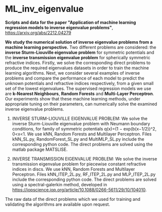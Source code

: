 # ML_inv_eigenvalue
**Scripts and data for the paper "Application of machine learning regression models to inverse eigenvalue problems"**, https://arxiv.org/abs/2212.04279 

**We study the numerical solution of inverse eigenvalue problems from a machine learning perspective.** Two different problems are considered: the **inverse Sturm-Liouville eigenvalue problem** for symmetric potentials and the **inverse transmission eigenvalue problem** for spherically symmetric refractive indices. Firstly, we solve the corresponding direct problems to produce the required eigenvalues datasets in order to train the machine learning algorithms. Next, we consider several examples of inverse problems and compare the performance of each model to predict the unknown potentials and refractive indices respectively, from a given small set of the lowest eigenvalues. The supervised regression models we use are **k-Nearest Neighbours**, **Random Forests** and **Multi-Layer Perceptron**. Our experiments show that these machine learning methods, under appropriate tuning on their parameters, can numerically solve the examined inverse eigenvalue problems.

1. INVERSE STURM-LIOUVILLE EIGENVALUE PROBLEM: 
We solve the inverse Sturm-Liouville eigenvalue problem with Neumann boundary conditions, for family of symmetric potentials q(x)=(1 − exp(b(x−1/2))^2, 0<x<1. We use kNN, Random Forests and Multilayer Perceptron. 
Files kNN_SL.py, RandomForest_SL.py and MultiMLP_SL.py include the corresponding python code. 
The direct problems are solved using the matlab package MATSLISE.

2. INVERSE TRANSMISSION EIGENVALUE PROBLEM: 
We solve the inverse transmission eigenvalue problem for piecewise constant refractive indices in discs. We use kNN, Random Forests and Multilayer Perceptron. 
Files kNN_ITEP_2L.py, RF_ITEP_2L.py and MLP_ITEP_2L.py include the corresponding python code. 
The direct problems are solved using a spectral-galerkin method, developed in https://iopscience.iop.org/article/10.1088/0266-5611/29/10/104010.

The raw data of the direct problems which we used for training and validating the algorithms are available upon request. 
